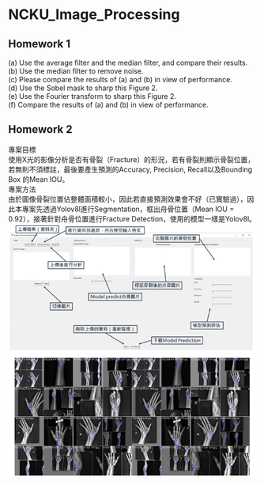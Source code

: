 # NCKU_Image_Processing

## Homework 1
(a) Use the average filter and the median filter, and compare their results.  
(b) Use the median filter to remove noise.  
(c) Please compare the results of (a) and (b) in view of performance.  
(d) Use the Sobel mask to sharp this Figure 2.  
(e) Use the Fourier transform to sharp this Figure 2.  
(f) Compare the results of (a) and (b) in view of performance.  

## Homework 2  
專案目標  
使用X光的影像分析是否有骨裂（Fracture）的形況，若有骨裂則顯示骨裂位置，若無則不須標註，最後要產生預測的Accuracy, Precision, Recall以及Bounding Box 的Mean IOU。  
專案方法  
由於圖像骨裂位置佔整體面積較小，因此若直接預測效果會不好（已實驗過），因此本專案先透過Yolov8l進行Segmentation，框出舟骨位置（Mean IOU = 0.92），接著針對舟骨位置進行Fracture Detection，使用的模型一樣是Yolov8l。  
![image](https://github.com/Azure0413/NCKU_Image_Processing/blob/main/src/src.png)  
![image](https://github.com/Azure0413/NCKU_Image_Processing/blob/main/src/src2.png)
